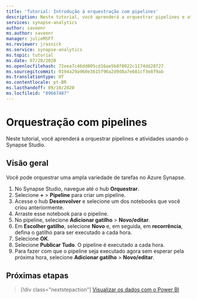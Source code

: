 ```yaml
---
title: 'Tutorial: Introdução à orquestração com pipelines'
description: Neste tutorial, você aprenderá a orquestrar pipelines e atividades usando o Synapse Studio.
services: synapse-analytics
author: saveenr
ms.author: saveenr
manager: julieMSFT
ms.reviewer: jrasnick
ms.service: synapse-analytics
ms.topic: tutorial
ms.date: 07/20/2020
ms.openlocfilehash: 72eea7c46dd005cd16ae5b8f0022c1174dd28f27
ms.sourcegitcommit: 0194a29a960e3615f96a2d9d8a7e681cf3e8f9ab
ms.translationtype: HT
ms.contentlocale: pt-BR
ms.lasthandoff: 09/10/2020
ms.locfileid: "89667487"
---
```

# <a name="orchestrate-with-pipelines"></a>Orquestração com pipelines

Neste tutorial, você aprenderá a orquestrar pipelines e atividades usando o Synapse Studio. 

## <a name="overview"></a>Visão geral

Você pode orquestrar uma ampla variedade de tarefas no Azure Synapse.

1. No Synapse Studio, navegue até o hub **Orquestrar**.
1. Selecione **+**  > **Pipeline** para criar um pipeline.
1. Acesse o hub **Desenvolver** e selecione um dos notebooks que você criou anteriormente.
1. Arraste esse notebook para o pipeline.
1. No pipeline, selecione **Adicionar gatilho** > **Novo/editar**.
1. Em **Escolher gatilho**, selecione **Novo** e, em seguida, em **recorrência**, defina o gatilho para ser executado a cada hora.
1. Selecione **OK**.
1. Selecione **Publicar Tudo**. O pipeline é executado a cada hora.
1. Para fazer com que o pipeline seja executado agora sem esperar pela próxima hora, selecione **Adicionar gatilho** > **Novo/editar**.



## <a name="next-steps"></a>Próximas etapas

> [!div class="nextstepaction"]
> [Visualizar os dados com o Power BI](get-started-visualize-power-bi.md)
                                 
